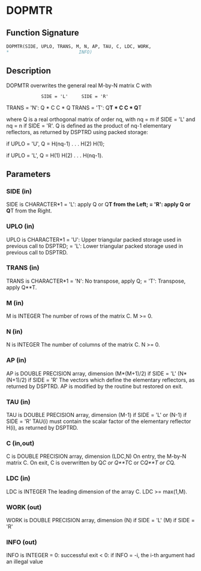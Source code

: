 # DOPMTR

## Function Signature

```fortran
DOPMTR(SIDE, UPLO, TRANS, M, N, AP, TAU, C, LDC, WORK,
*                          INFO)
```

## Description


 DOPMTR overwrites the general real M-by-N matrix C with

                 SIDE = 'L'     SIDE = 'R'
 TRANS = 'N':      Q * C          C * Q
 TRANS = 'T':      Q**T * C       C * Q**T

 where Q is a real orthogonal matrix of order nq, with nq = m if
 SIDE = 'L' and nq = n if SIDE = 'R'. Q is defined as the product of
 nq-1 elementary reflectors, as returned by DSPTRD using packed
 storage:

 if UPLO = 'U', Q = H(nq-1) . . . H(2) H(1);

 if UPLO = 'L', Q = H(1) H(2) . . . H(nq-1).

## Parameters

### SIDE (in)

SIDE is CHARACTER*1 = 'L': apply Q or Q**T from the Left; = 'R': apply Q or Q**T from the Right.

### UPLO (in)

UPLO is CHARACTER*1 = 'U': Upper triangular packed storage used in previous call to DSPTRD; = 'L': Lower triangular packed storage used in previous call to DSPTRD.

### TRANS (in)

TRANS is CHARACTER*1 = 'N': No transpose, apply Q; = 'T': Transpose, apply Q**T.

### M (in)

M is INTEGER The number of rows of the matrix C. M >= 0.

### N (in)

N is INTEGER The number of columns of the matrix C. N >= 0.

### AP (in)

AP is DOUBLE PRECISION array, dimension (M*(M+1)/2) if SIDE = 'L' (N*(N+1)/2) if SIDE = 'R' The vectors which define the elementary reflectors, as returned by DSPTRD. AP is modified by the routine but restored on exit.

### TAU (in)

TAU is DOUBLE PRECISION array, dimension (M-1) if SIDE = 'L' or (N-1) if SIDE = 'R' TAU(i) must contain the scalar factor of the elementary reflector H(i), as returned by DSPTRD.

### C (in,out)

C is DOUBLE PRECISION array, dimension (LDC,N) On entry, the M-by-N matrix C. On exit, C is overwritten by Q*C or Q**T*C or C*Q**T or C*Q.

### LDC (in)

LDC is INTEGER The leading dimension of the array C. LDC >= max(1,M).

### WORK (out)

WORK is DOUBLE PRECISION array, dimension (N) if SIDE = 'L' (M) if SIDE = 'R'

### INFO (out)

INFO is INTEGER = 0: successful exit < 0: if INFO = -i, the i-th argument had an illegal value

